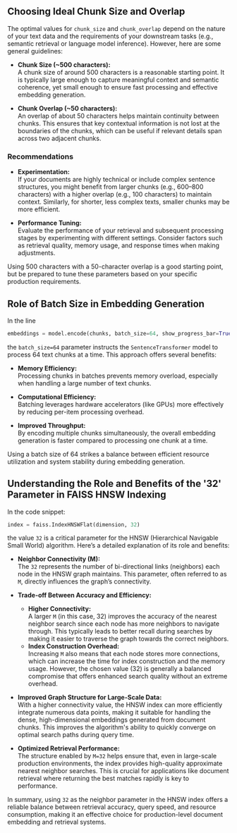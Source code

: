 ## Choosing Ideal Chunk Size and Overlap

The optimal values for `chunk_size` and `chunk_overlap` depend on the nature of your text data and the requirements of your downstream tasks (e.g., semantic retrieval or language model inference). However, here are some general guidelines:

- **Chunk Size (~500 characters):**  
  A chunk size of around 500 characters is a reasonable starting point. It is typically large enough to capture meaningful context and semantic coherence, yet small enough to ensure fast processing and effective embedding generation.

- **Chunk Overlap (~50 characters):**  
  An overlap of about 50 characters helps maintain continuity between chunks. This ensures that key contextual information is not lost at the boundaries of the chunks, which can be useful if relevant details span across two adjacent chunks.

### Recommendations

- **Experimentation:**  
  If your documents are highly technical or include complex sentence structures, you might benefit from larger chunks (e.g., 600–800 characters) with a higher overlap (e.g., 100 characters) to maintain context. Similarly, for shorter, less complex texts, smaller chunks may be more efficient.

- **Performance Tuning:**  
  Evaluate the performance of your retrieval and subsequent processing stages by experimenting with different settings. Consider factors such as retrieval quality, memory usage, and response times when making adjustments.

Using 500 characters with a 50-character overlap is a good starting point, but be prepared to tune these parameters based on your specific production requirements.




## Role of Batch Size in Embedding Generation

In the line

```python
embeddings = model.encode(chunks, batch_size=64, show_progress_bar=True)
```

the `batch_size=64` parameter instructs the `SentenceTransformer` model to process 64 text chunks at a time. This approach offers several benefits:

- **Memory Efficiency:**  
  Processing chunks in batches prevents memory overload, especially when handling a large number of text chunks.

- **Computational Efficiency:**  
  Batching leverages hardware accelerators (like GPUs) more effectively by reducing per-item processing overhead.

- **Improved Throughput:**  
  By encoding multiple chunks simultaneously, the overall embedding generation is faster compared to processing one chunk at a time.

Using a batch size of 64 strikes a balance between efficient resource utilization and system stability during embedding generation.



## Understanding the Role and Benefits of the '32' Parameter in FAISS HNSW Indexing

In the code snippet:

```python
index = faiss.IndexHNSWFlat(dimension, 32)
```

the value `32` is a critical parameter for the HNSW (Hierarchical Navigable Small World) algorithm. Here’s a detailed explanation of its role and benefits:

- **Neighbor Connectivity (M):**  
  The `32` represents the number of bi-directional links (neighbors) each node in the HNSW graph maintains. This parameter, often referred to as `M`, directly influences the graph’s connectivity.

- **Trade-off Between Accuracy and Efficiency:**  
  - **Higher Connectivity:**  
    A larger `M` (in this case, 32) improves the accuracy of the nearest neighbor search since each node has more neighbors to navigate through. This typically leads to better recall during searches by making it easier to traverse the graph towards the correct neighbors.
  - **Index Construction Overhead:**  
    Increasing `M` also means that each node stores more connections, which can increase the time for index construction and the memory usage. However, the chosen value (32) is generally a balanced compromise that offers enhanced search quality without an extreme overhead.
  
- **Improved Graph Structure for Large-Scale Data:**  
  With a higher connectivity value, the HNSW index can more efficiently integrate numerous data points, making it suitable for handling the dense, high-dimensional embeddings generated from document chunks. This improves the algorithm's ability to quickly converge on optimal search paths during query time.

- **Optimized Retrieval Performance:**  
  The structure enabled by `M=32` helps ensure that, even in large-scale production environments, the index provides high-quality approximate nearest neighbor searches. This is crucial for applications like document retrieval where returning the best matches rapidly is key to performance.

In summary, using `32` as the neighbor parameter in the HNSW index offers a reliable balance between retrieval accuracy, query speed, and resource consumption, making it an effective choice for production-level document embedding and retrieval systems.